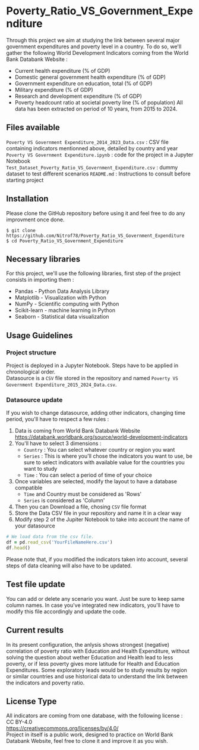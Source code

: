 # Poverty_Ratio_VS_Government_Expenditure
Through this project we aim at studying the link between several major government expenditures and poverty level in a country. 
To do so, we'll gather the following World Development Indicators coming from the World Bank Databank Website :
- Current health expenditure (% of GDP)    
- Domestic general government health expenditure (% of GDP)  
- Government expenditure on education, total (% of GDP)    
- Military expenditure (% of GDP)   
- Research and development expenditure (% of GDP)   
- Poverty headcount ratio at societal poverty line (% of population)
All data has been extracted on period of 10 years, from 2015 to 2024.

## Files available
`Poverty VS Government Expenditure_2014_2023_Data.csv` : CSV file containing indicators mentionned above, detailed by country and year  
`Poverty VS Government Expenditure.ipynb` : code for the project in a Jupyter Notebook  
`Test_Dataset_Poverty_Ratio_VS_Government_Expenditure.csv` : dummy dataset to test different scenarios
`README.md` : Instructions to consult before starting project
  
## Installation
Please clone the GitHub repository before using it and feel free to do any improvment once done.  
```
$ git clone https://github.com/Nitrof78/Poverty_Ratio_VS_Government_Expenditure  
$ cd Poverty_Ratio_VS_Government_Expenditure
```

## Necessary libraries
For this project, we'll use the following libraries, first step of the project consists in importing them :  
- Pandas - Python Data Analysis Library  
- Matplotlib - Visualization with Python
- NumPy - Scientific computing with Python
- Scikit-learn - machine learning in Python
- Seaborn - Statistical data visualization

## Usage Guidelines
### Project structure
Project is deployed in a Jupyter Notebook. Steps have to be applied in chronological order.  
Datasource is a `CSV` file stored in the repository and named `Poverty VS Government Expenditure_2015_2024_Data.csv`. 
### Datasource update  
If you wish to change datasource, adding other indicators, changing time period, you'll have to respect a few rules :  
1) Data is coming from World Bank Databank Website https://databank.worldbank.org/source/world-development-indicators
2) You'll have to select 3 dimensions :
   - `Country` : You can select whatever country or region you want
   - `Series` : This is where you'll chose the indicators you want to use, be sure to select indicators with available value for the countries you want to study
   - `Time` : You can select a period of time of your choice
3) Once variables are selected, modify the layout to have a database compatible
   - `Time` and Country must be considered as 'Rows'
   - `Series` is considered as 'Column'
4) Then you can Download a file, chosing `CSV` file format
5) Store the Data CSV file in your repository and name it in a clear way
6) Modify step 2 of the Jupiter Notebook to take into account the name of your datasource
```ruby
# We load data from the csv file.  
df = pd.read_csv('YourFileNameHere.csv')
df.head()
```
Please note that, if you modified the indicators taken into account, several steps of data cleaning will also have to be updated.
## Test file update
You can add or delete any scenario you want. Just be sure to keep same column names. In case you've integrated new indicators, you'll have to modify this file accordingly and update the code. 

## Current results
In its present configuration, the anlysis shows strongest (negative) correlation of poverty ratio with Education and Health Expenditure, without solving the question about wether Education and Health lead to less poverty, or if less poverty gives more latitude for Health and Education Expenditures. Some exploratory leads would be to study results by region or similar countries and use historical data to understand the link between the indicators and poverty ratio.

## License Type
All indicators are coming from one database, with the following license :  
  CC BY-4.0  
  https://creativecommons.org/licenses/by/4.0/  
Project in itself is a public work, designed to practice on World Bank Databank Website, feel free to clone it and improve it as you wish.
